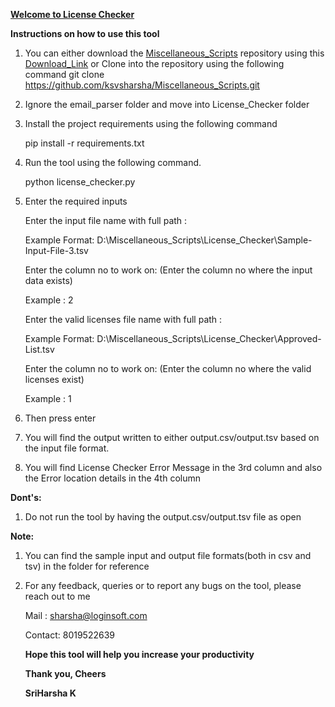 **<u>Welcome to License Checker</u>**

**Instructions on how to use this tool**

1. You can either download the [Miscellaneous_Scripts](https://github.com/ksvsharsha/Miscellaneous_Scripts) repository using this [Download_Link](https://github.com/ksvsharsha/Miscellaneous_Scripts/archive/master.zip) or Clone into the repository using the following command
   git clone https://github.com/ksvsharsha/Miscellaneous_Scripts.git

2. Ignore the email_parser folder and move into License_Checker folder

3. Install the project requirements using the following command

   pip install -r requirements.txt

4. Run the tool using the following command.

   python license_checker.py

5. Enter the required inputs

   Enter the input file name with full path :

   Example Format: D:\Miscellaneous_Scripts\License_Checker\Sample-Input-File-3.tsv 

   Enter the column no to work on: (Enter the column no where the input data exists)

   Example : 2

   Enter the valid licenses file name with full path :

   Example Format: D:\Miscellaneous_Scripts\License_Checker\Approved-List.tsv

   Enter the column no to work on: (Enter the column no where the valid licenses exist)

   Example : 1

6. Then press enter

7. You will find the output written to either output.csv/output.tsv based on the input file format.

8. You will find License Checker Error Message in the 3rd column and also the Error location details in the 4th column

**Dont's:**

1. Do not run the tool by having the output.csv/output.tsv file as open

**Note:**

1. You can find the sample input and output file formats(both in csv and tsv) in the folder for reference

2. For any feedback, queries or to report any bugs on the tool, please reach out to me

   Mail : sharsha@loginsoft.com

   Contact: 8019522639

   **Hope this tool will help you increase your productivity**

   **Thank you, Cheers**

   **SriHarsha K**

   



